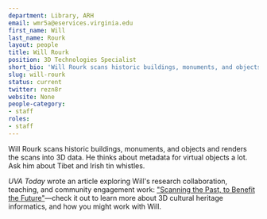 ```yaml
---
department: Library, ARH
email: wmr5a@eservices.virginia.edu
first_name: Will
last_name: Rourk
layout: people
title: Will Rourk
position: 3D Technologies Specialist
short_bio: 'Will Rourk scans historic buildings, monuments, and objects and renders the scans into 3D data. He thinks about metadata for virtual objects a lot. Ask him about Tibet and Irish tin whistles.'
slug: will-rourk
status: current
twitter: rezn8r
website: None
people-category:
- staff
roles:
- staff
---
```

Will Rourk scans historic buildings, monuments, and objects and renders the scans into 3D data. He thinks about metadata for virtual objects a lot. Ask him about Tibet and Irish tin whistles.

_UVA Today_ wrote an article exploring Will's research collaboration, teaching, and community engagement work: ["Scanning the Past, to Benefit the Future"](https://news.virginia.edu/content/scanning-past-benefit-future)—check it out to learn more about 3D cultural heritage informatics, and how you might work with Will.
